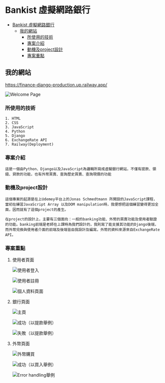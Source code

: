 # Bankist 虛擬網路銀行

- [Bankist 虛擬網路銀行](#bankist-虛擬網路銀行)
  - [我的網站](#我的網站)
    - [所使用的技術](#所使用的技術)
    - [專案介紹](#專案介紹)
    - [動機及project設計](#動機及project設計)
    - [專案重點](#專案重點)

## 我的網站

<https://finance-django-production.up.railway.app/>

![Welcome Page](pics/welcomePage.png "Welcome Page")

### 所使用的技術

    1. HTML
    2. CSS
    3. JavaScript
    4. Python
    5. Django
    6. ExchangeRate API
    7. Railway(Deployment)

### 專案介紹

    這是一個由Python、Django以及JavaScript為邏輯所寫成虛擬銀行網站，不僅有提款、領錢、貸款的功能，也有外幣買賣、查詢歷史買賣、查詢現價的功能

### 動機及project設計

    這個專案的起源是在上Udemey平台上的Jonas Schmedtmann 所開設的JavaScript課程，當初在練習JavaScript Array 以及DOM manipulation時，我便想把這個練習變得更加全面，因而就有了這個project的產生。

    在project的設計上，主要有三個面向：一般的banking功能、外幣的買賣功能及使用者驗證的功能。banking前端是老師在上課時為我們設計的，我則寫了能支援其功能的Django後端，而外幣兌換與使用者介面的前端及後端皆由我設計及編寫，外幣的資料來源來自ExchangeRate API。

### 專案重點

1. 使用者頁面

   ![使用者登入](pics/user_login.png "使用者登入")

   ![使用者註冊](pics/user_register.png "使用者註冊")

   ![個人資料頁面](pics/profile_page.png "個人資料頁面")

2. 銀行頁面

   ![主頁](pics/Bilingual_support.jpg "主頁")

   ![成功（以提款舉例）](pics/success.png "成功（以提款舉例）")

   ![失敗（以提款舉例）](pics/fail.png "失敗（以提款舉例）")

3. 外幣頁面

    ![外幣購買](pics/currency_page.png "外幣購買")

    ![成功（以買入舉例）](pics/success_buy.png "成功（以買入舉例）")

    ![Error handling舉例](pics/error_handling.png "Error handling")
